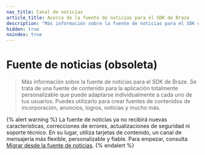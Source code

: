 ```yaml
---
nav_title: Canal de noticias
article_title: Acerca de la fuente de noticias para el SDK de Braze
description: "Más información sobre la fuente de noticias para el SDK de Braze."
hidden: true
noindex: true
---
```


# Fuente de noticias (obsoleta)

> Más información sobre la fuente de noticias para el SDK de Braze. Se trata de una fuente de contenido para la aplicación totalmente personalizable que puede adaptarse individualmente a cada uno de tus usuarios. Puedes utilizarlo para crear fuentes de contenidos de incorporación, anuncios, logros, noticias y mucho más.

{% alert warning %}
La fuente de noticias ya no recibirá nuevas características, correcciones de errores, actualizaciones de seguridad ni soporte técnico. En su lugar, utiliza tarjetas de contenido, un canal de mensajería más flexible, personalizable y fiable. Para empezar, consulta [Migrar desde la fuente de noticias]({{site.baseurl}}/user_guide/message_building_by_channel/content_cards/migrating_from_news_feed/).
{% endalert %}
